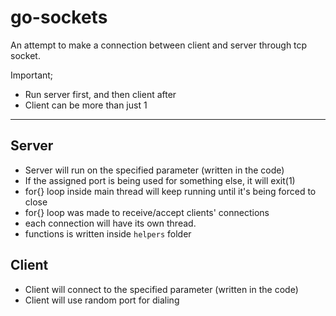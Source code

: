 # go-sockets

An attempt to make a connection between client and server through tcp socket.

Important;

- Run server first, and then client after
- Client can be more than just 1

---

## Server

- Server will run on the specified parameter (written in the code)
- If the assigned port is being used for something else, it will exit(1)
- for{} loop inside main thread will keep running until it's being forced to close
- for{} loop was made to receive/accept clients' connections
- each connection will have its own thread.
- functions is written inside `helpers` folder

## Client

- Client will connect to the specified parameter (written in the code)
- Client will use random port for dialing